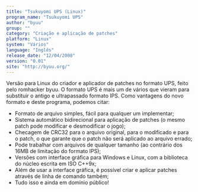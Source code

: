 ```yaml
---
title: "Tsukuyomi UPS (Linux)"
program_name: "Tsukuyomi UPS"
author: "byuu"
group: ""
category: "Criação e aplicação de patches"
platform: "Linux"
system: "Vários"
language: "Inglês"
release_date: "12/04/2008"
version: "0.01"
site: "http://byuu.org/"
---
```

Versão para Linux do criador e aplicador de patches no formato UPS, feito pelo romhacker byuu. O formato UPS é mais um de vários que vieram para substituir o antigo e ultrapassado formato IPS. Como vantagens do novo formato e deste programa, podemos citar:

- Formato de arquivo simples, fácil para qualquer um implementar;
- Sistema automático bidirecional para aplicação de patches (o mesmo patch pode modificar e desmodificar o jogo);
- Checagem de CRC32 para o arquivo original, para o modificado e para o patch, o que garante que o patch não será aplicado ao arquivo errado;
- Pode trabalhar com arquivos de qualquer tamanho (ao contrário dos 16MB de limitação do formato IPS);
- Versões com interface gráfica para Windows e Linux, com a biblioteca do núcleo escrita em ISO C++9x;
- Além de usar a interface gráfica, é possível criar e aplicar patches através de linha de comando também;
- Tudo isso e ainda em domínio público!
